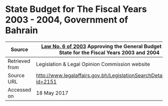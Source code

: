 # State Budget for The Fiscal Years 2003 - 2004, Government of Bahrain

Source         | [Law No. 6 of 2003](K0603.pdf) Approving the General Budget of the State for the Fiscal Years 2003 and 2004
---------------|--------------
Retrieved from | Legislation & Legal Opinion Commission website
Source URL     | http://www.legalaffairs.gov.bh/LegislationSearchDetails.aspx?id=2151
Accessed on    | 18 May 2017
